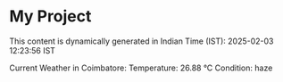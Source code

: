 # My Project

This content is dynamically generated in Indian Time (IST): 2025-02-03 12:23:56 IST


Current Weather in Coimbatore:
Temperature: 26.88 °C
Condition: haze
